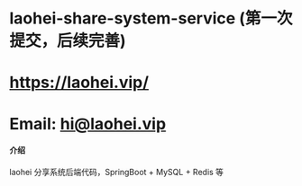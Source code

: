 # laohei-share-system-service (第一次提交，后续完善)

# https://laohei.vip/

# Email: hi@laohei.vip

#### 介绍
laohei 分享系统后端代码，SpringBoot + MySQL + Redis 等

